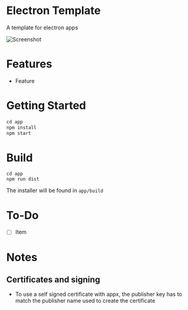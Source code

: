 # Electron Template

A template for electron apps

![Screenshot](./screenshots/sc_1.png)

# Features

- Feature

# Getting Started

```javascript
cd app
npm install
npm start
```

# Build
```
cd app
npm run dist
```
The installer will be found in `app/build`

# To-Do

- [ ] Item

# Notes

## Certificates and signing

- To use a self signed certificate with appx, the publisher key has to match the publisher name used to create the certificate